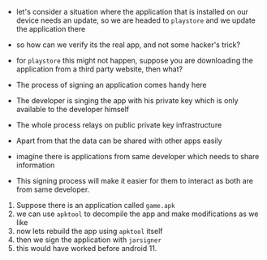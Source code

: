 
- let's consider a situation where the application that is installed on our device needs an update, so we are headed to `playstore` and we update the application there
- so how can we verify its the real app, and not some hacker's trick?
- for `playstore` this might not happen, suppose you are downloading the application from a third party website, then what?

- The process of signing an application comes handy here
- The developer is singing the app with his private key which is only available to the developer himself
- The whole process relays on public private key infrastructure

- Apart from that the data can be shared with other apps easily
- imagine there is applications from same developer which needs to share information
- This signing process will make it easier for them to interact as both are from same developer.

1. Suppose there is an application called `game.apk` 
2. we can use `apktool` to decompile the app and make modifications as we like 
3. now lets rebuild the app using `apktool` itself 
4. then we sign the application with `jarsigner`
5. this would have worked before android 11.
